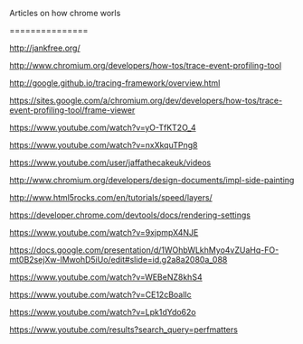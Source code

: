 Articles on how chrome worls

===============



http://jankfree.org/

http://www.chromium.org/developers/how-tos/trace-event-profiling-tool

http://google.github.io/tracing-framework/overview.html

https://sites.google.com/a/chromium.org/dev/developers/how-tos/trace-event-profiling-tool/frame-viewer

https://www.youtube.com/watch?v=yO-TfKT2O_4

https://www.youtube.com/watch?v=nxXkquTPng8

https://www.youtube.com/user/jaffathecakeuk/videos

http://www.chromium.org/developers/design-documents/impl-side-painting

http://www.html5rocks.com/en/tutorials/speed/layers/

https://developer.chrome.com/devtools/docs/rendering-settings

https://www.youtube.com/watch?v=9xjpmpX4NJE

https://docs.google.com/presentation/d/1WOhbWLkhMyo4vZUaHq-FO-mt0B2sejXw-lMwohD5iUo/edit#slide=id.g2a8a2080a_088

https://www.youtube.com/watch?v=WEBeNZ8khS4

https://www.youtube.com/watch?v=CE12cBoalIc

https://www.youtube.com/watch?v=Lpk1dYdo62o

https://www.youtube.com/results?search_query=perfmatters

